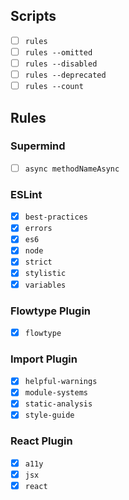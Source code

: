 ## Scripts

- [ ] `rules`
- [ ] `rules --omitted`
- [ ] `rules --disabled`
- [ ] `rules --deprecated`
- [ ] `rules --count`

## Rules

### Supermind

- [ ] `async methodNameAsync`

### ESLint

- [x] `best-practices`
- [x] `errors`
- [x] `es6`
- [x] `node`
- [x] `strict`
- [x] `stylistic`
- [x] `variables`

### Flowtype Plugin

- [x] `flowtype`

### Import Plugin

- [x] `helpful-warnings`
- [x] `module-systems`
- [x] `static-analysis`
- [x] `style-guide`

### React Plugin

- [x] `a11y`
- [x] `jsx`
- [x] `react`
